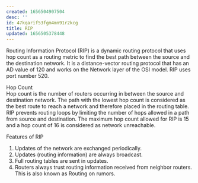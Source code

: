 ```yaml
---
created: 1656504907504
desc: ''
id: 47kqarif53fgm4mn91r2kcg
title: RIP
updated: 1656505378448
---
```

   
Routing Information Protocol (RIP) is a dynamic routing protocol that uses hop count as a routing metric to find the best path between the source and the destination network. It is a distance-vector routing protocol that has an AD value of 120 and works on the Network layer of the OSI model. RIP uses port number 520.   
   
Hop Count   
Hop count is the number of routers occurring in between the source and destination network. The path with the lowest hop count is considered as the best route to reach a network and therefore placed in the routing table. RIP prevents routing loops by limiting the number of hops allowed in a path from source and destination. The maximum hop count allowed for RIP is 15 and a hop count of 16 is considered as network unreachable.   
   
Features of RIP   
   
1. Updates of the network are exchanged periodically.   
2. Updates (routing information) are always broadcast.   
3. Full routing tables are sent in updates.   
4. Routers always trust routing information received from neighbor routers. This is also known as Routing on rumors.